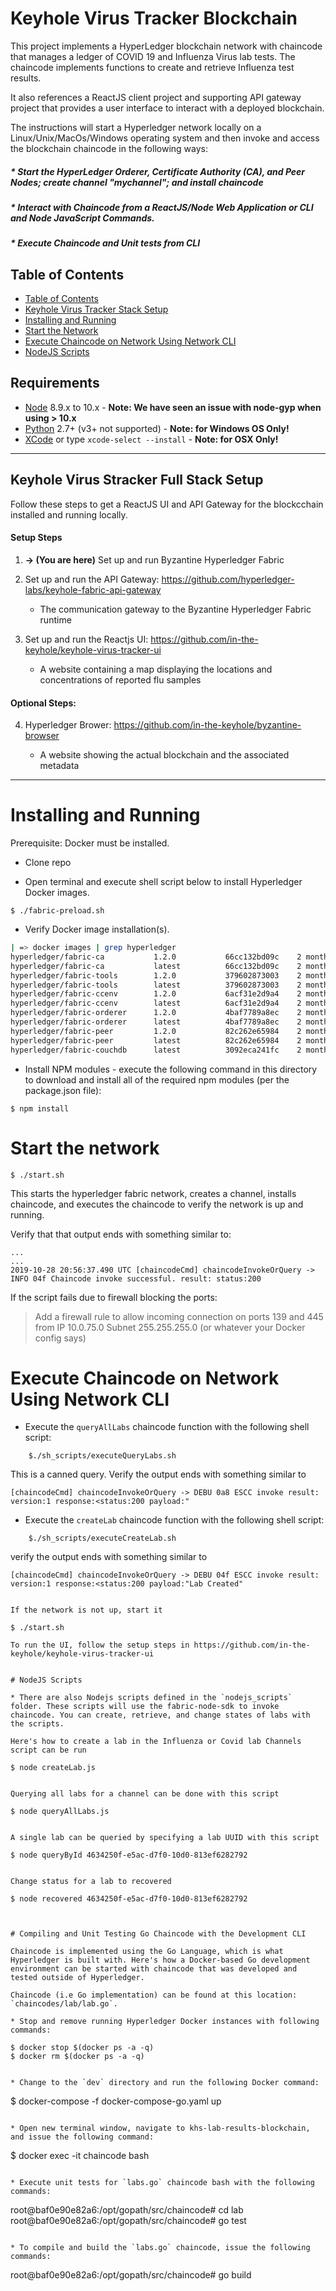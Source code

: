 # Keyhole Virus Tracker Blockchain

This project implements a HyperLedger blockchain network with chaincode that manages a ledger of COVID 19 and Influenza Virus lab tests. The chaincode implements functions to create and retrieve Influenza test results.  

It also references a ReactJS client project and supporting API gateway project that provides a user interface to interact with a deployed blockchain.

The instructions will start a Hyperledger network locally on a Linux/Unix/MacOs/Windows operating system and then invoke and access the blockchain chaincode in the following ways:

##### * Start the HyperLedger Orderer, Certificate Authority (CA), and Peer Nodes; create channel "mychannel"; and install chaincode
##### * Interact with Chaincode from a ReactJS/Node Web Application or CLI and Node JavaScript Commands.
##### * Execute Chaincode and Unit tests from CLI 

## Table of Contents

- [Table of Contents](#table-of-contents)
- [Keyhole Virus Tracker Stack Setup](#byzantine-flu-full-stack-setup)
- [Installing and Running](#installing-and-running)
- [Start the Network](#start-the-network)
- [Execute Chaincode on Network Using Network CLI](#execute-chaincode-on-network-using-network-cli)
- [NodeJS Scripts](#nodejs-scripts)

## Requirements
* [Node](https://nodejs.org/en/download/) 8.9.x to 10.x - **Note: We have seen an issue with node-gyp when using > 10.x**
* [Python](https://www.python.org/downloads/) 2.7+ (v3+ not supported) - **Note: for Windows OS Only!**
* [XCode](https://apps.apple.com/us/app/xcode/id497799835?mt=12) or type `xcode-select --install` - **Note: for OSX Only!**

----
## Keyhole Virus Stracker Full Stack Setup

Follow these steps to get a ReactJS UI and API Gateway for the blockcchain installed and running locally.

#### Setup Steps
1. **-> (You are here)** Set up and run Byzantine Hyperledger Fabric

2. Set up and run the  API Gateway:  https://github.com/hyperledger-labs/keyhole-fabric-api-gateway

    - The communication gateway to the Byzantine Hyperledger Fabric runtime

3. Set up and run the Reactjs UI:  https://github.com/in-the-keyhole/keyhole-virus-tracker-ui

    - A website containing a map displaying the locations and concentrations of reported flu samples


#### Optional Steps:
4. Hyperledger Brower:  https://github.com/in-the-keyhole/byzantine-browser

    - A website showing the actual blockchain and the associated metadata 
-----

# Installing and Running 

Prerequisite: Docker must be installed.

* Clone repo 

* Open terminal and execute shell script below to install Hyperledger Docker images. 

```
$ ./fabric-preload.sh
```
* Verify Docker image installation(s). 

```sh
| => docker images | grep hyperledger
hyperledger/fabric-ca           1.2.0           66cc132bd09c    2 months ago    252MB
hyperledger/fabric-ca           latest          66cc132bd09c    2 months ago    252MB
hyperledger/fabric-tools        1.2.0           379602873003    2 months ago    1.51GB
hyperledger/fabric-tools        latest          379602873003    2 monthsago     1.51GB
hyperledger/fabric-ccenv        1.2.0           6acf31e2d9a4    2 months ago    1.43GB
hyperledger/fabric-ccenv        latest          6acf31e2d9a4    2 months ago    1.43GB
hyperledger/fabric-orderer      1.2.0           4baf7789a8ec    2 months ago    152MB
hyperledger/fabric-orderer      latest          4baf7789a8ec    2 months ago    152MB
hyperledger/fabric-peer         1.2.0           82c262e65984    2 months ago    159MB
hyperledger/fabric-peer         latest          82c262e65984    2 months ago    159MB
hyperledger/fabric-couchdb      latest          3092eca241fc    2 months ago    1.61GB
```
* Install NPM modules - execute the following command in this directory to download and install all of the required npm modules (per the package.json file):

```
$ npm install
```

# Start the network
```
$ ./start.sh

```
This starts the hyperledger fabric network, creates a channel, installs chaincode, and executes the chaincode to verify the network is up and running.

Verify that that output ends with something similar to:
```
...
...
2019-10-28 20:56:37.490 UTC [chaincodeCmd] chaincodeInvokeOrQuery -> INFO 04f Chaincode invoke successful. result: status:200
```

If the script fails due to firewall blocking the ports: 


> Add a firewall rule to allow incoming connection on ports 139 and 445 from IP 10.0.75.0 Subnet 255.255.255.0 (or whatever your Docker config says)


# Execute Chaincode on Network Using Network CLI

* Execute the `queryAllLabs` chaincode function with the following shell script:

```
    $./sh_scripts/executeQueryLabs.sh 
```
This is a canned query. Verify the output ends with something similar to 
```
[chaincodeCmd] chaincodeInvokeOrQuery -> DEBU 0a8 ESCC invoke result: version:1 response:<status:200 payload:"
```

* Execute the `createLab` chaincode function with the following shell script:

```
    $./sh_scripts/executeCreateLab.sh 
```
verify the output ends  with something similar to 
```
[chaincodeCmd] chaincodeInvokeOrQuery -> DEBU 04f ESCC invoke result: version:1 response:<status:200 payload:"Lab Created"


If the network is not up, start it
```
    $ ./start.sh 
```
To run the UI, follow the setup steps in https://github.com/in-the-keyhole/keyhole-virus-tracker-ui


# NodeJS Scripts 

* There are also Nodejs scripts defined in the `nodejs_scripts` folder. These scripts will use the fabric-node-sdk to invoke chaincode. You can create, retrieve, and change states of labs with the scripts. 

Here's how to create a lab in the Influenza or Covid lab Channels script can be run 

```
    $ node createLab.js
```

Querying all labs for a channel can be done with this script 

```
    $ node queryAllLabs.js
```

A single lab can be queried by specifying a lab UUID with this script 

```
    $ node queryById 4634250f-e5ac-d7f0-10d0-813ef6282792
```

Change status for a lab to recovered 
```
    $ node recovered 4634250f-e5ac-d7f0-10d0-813ef6282792
```


# Compiling and Unit Testing Go Chaincode with the Development CLI 

Chaincode is implemented using the Go Language, which is what Hyperledger is built with. Here's how a Docker-based Go development environment can be started with chaincode that was developed and tested outside of Hyperledger. 

Chaincode (i.e Go implementation) can be found at this location: `chaincodes/lab/lab.go`.

* Stop and remove running Hyperledger Docker instances with following commands:

```
    $ docker stop $(docker ps -a -q) 
    $ docker rm $(docker ps -a -q) 
```

* Change to the `dev` directory and run the following Docker command:

```
$  docker-compose -f docker-compose-go.yaml up
```

* Open new terminal window, navigate to khs-lab-results-blockchain, and issue the following command:

```
$ docker exec -it chaincode bash
```

* Execute unit tests for `labs.go` chaincode bash with the following commands:

```
root@baf0e90e82a6:/opt/gopath/src/chaincode# cd lab
root@baf0e90e82a6:/opt/gopath/src/chaincode# go test 
```

* To compile and build the `labs.go` chaincode, issue the following commands:

```
root@baf0e90e82a6:/opt/gopath/src/chaincode# go build
```
